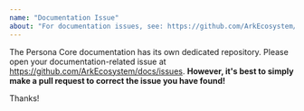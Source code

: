 ```yaml
---
name: "Documentation Issue"
about: "For documentation issues, see: https://github.com/ArkEcosystem/docs/issues"
---
```


The Persona Core documentation has its own dedicated repository. Please open your documentation-related issue at https://github.com/ArkEcosystem/docs/issues. **However, it's best to simply make a pull request to correct the issue you have found!**

Thanks!
